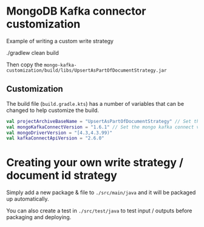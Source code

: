 # MongoDB Kafka connector customization

Example of writing a custom write strategy

./gradlew clean build

Then copy the `mongo-kafka-customization/build/libs/UpsertAsPartOfDocumentStrategy.jar`


## Customization

The build file (`build.gradle.kts`) has a number of variables that can be changed to help customize the build.

```kts
val projectArchiveBaseName = "UpsertAsPartOfDocumentStrategy" // Set the outputted jar base name
val mongoKafkaConnectVersion = "1.6.1" // Set the mongo kafka connect version
val mongoDriverVersion = "[4.3,4.3.99)"
val kafkaConnectApiVersion = "2.6.0"
```

# Creating your own write strategy / document id strategy

Simply add a new package & file to `./src/main/java` and it will be packaged up automatically.

You can also create a test in `./src/test/java` to test input / outputs before packaging and deploying.